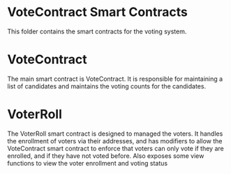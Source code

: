 # VoteContract Smart Contracts
This folder contains the smart contracts for the voting system.

# VoteContract
The main smart contract is VoteContract. It is responsible for maintaining a list of candidates and maintains the voting counts for the candidates.

# VoterRoll
The VoterRoll smart contract is designed to managed the voters. It handles the enrollment of voters via their addresses, and has modifiers to allow the VoteContract smart contract to enforce that voters can only vote if they are enrolled, and if they have not voted before. Also exposes some view functions to view the voter enrollment and voting status